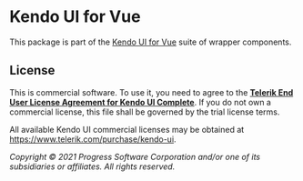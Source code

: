# Kendo UI for Vue

This package is part of the [Kendo UI for Vue](https://www.telerik.com/kendo-vue-ui/) suite of wrapper components.

## License

This is commercial software. To use it, you need to agree to the [**Telerik End User License Agreement for Kendo UI Complete**](https://www.telerik.com/purchase/license-agreement/kendo-ui). If you do not own a commercial license, this file shall be governed by the trial license terms.

All available Kendo UI commercial licenses may be obtained at https://www.telerik.com/purchase/kendo-ui.

*Copyright © 2021 Progress Software Corporation and/or one of its subsidiaries or affiliates. All rights reserved.*
